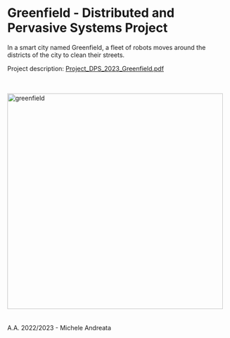 # Greenfield - Distributed and Pervasive Systems Project

In a smart city named Greenfield, a fleet of robots moves around the districts of the city to clean their streets.

Project description: [Project_DPS_2023_Greenfield.pdf](https://github.com/user-attachments/files/16965177/Project_DPS_2023___Greenfield.pdf)

<br />
<br />

<img width="490" alt="greenfield" src="https://github.com/user-attachments/assets/67f22d77-2a25-4953-9280-1a468378dd65">

<br />
<br />
<br />
A.A. 2022/2023 - Michele Andreata
